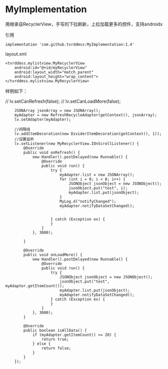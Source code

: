 # MyImplementation
用继承自RecyclerView，手写的下拉刷新，上拉加载更多的控件，支持androidx

引用

    implementation 'com.github.tvrddmss:MyImplementation:1.4'

layout.xml

    <tvrddmss.mylistview.MyRecyclerView
        android:id="@+id/myRecyclerView"
        android:layout_width="match_parent"
        android:layout_height="wrap_content"></tvrddmss.mylistview.MyRecyclerView>


样例如下：

//        lv.setCanRefresh(false);
//        lv.setCanLoadMore(false);

        JSONArray jsonArray = new JSONArray();
        myAdapter = new RefreshRecycleAdapter(getContext(), jsonArray);
        lv.setAdapter(myAdapter);

        //间隔线
        lv.addItemDecoration(new DividerItemDecoration(getContext(), 1));
        //设置监听
        lv.setListener(new MyRecyclerView.IOnScrollListener() {
            @Override
            public void onRefresh() {
                new Handler().postDelayed(new Runnable() {
                    @Override
                    public void run() {
                        try {
                            myAdapter.list = new JSONArray();
                            for (int i = 0; i < 8; i++) {
                                JSONObject jsonObject = new JSONObject();
                                jsonObject.put("test", i);
                                myAdapter.list.put(jsonObject);
                            }
                            MyLog.d("notifyChanged");
                            myAdapter.notifyDataSetChanged();


                        } catch (Exception ex) {
                        }
                    }
                }, 3000);

            }

            @Override
            public void onLoadMore() {
                new Handler().postDelayed(new Runnable() {
                    @Override
                    public void run() {
                        try {
                            JSONObject jsonObject = new JSONObject();
                            jsonObject.put("test", myAdapter.getItemCount());
                            myAdapter.list.put(jsonObject);
                            myAdapter.notifyDataSetChanged();
                        } catch (Exception ex) {
                        }
                    }
                }, 3000);
            }

            @Override
            public boolean isAllData() {
                if (myAdapter.getItemCount() >= 20) {
                    return true;
                } else {
                    return false;
                }
            }
        });

